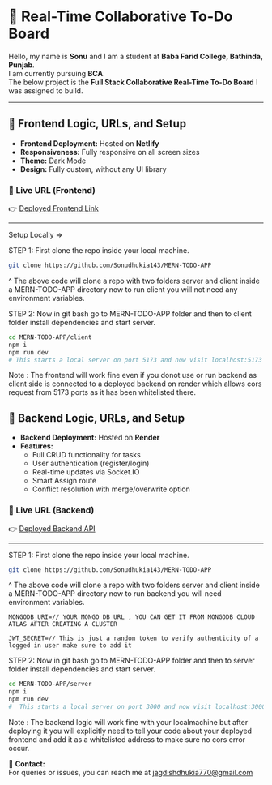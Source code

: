 # 📌 Real-Time Collaborative To-Do Board


Hello, my name is **Sonu** and I am a student at **Baba Farid College, Bathinda, Punjab**.  
I am currently pursuing **BCA**.  
The below project is the **Full Stack Collaborative Real-Time To-Do Board** I was assigned to build.

---

## 🚀 Frontend Logic, URLs, and Setup

- **Frontend Deployment:** Hosted on **Netlify**  
- **Responsiveness:** Fully responsive on all screen sizes  
- **Theme:** Dark Mode  
- **Design:** Fully custom, without any UI library  

### 🔗 Live URL (Frontend)  
👉 [Deployed Frontend Link](https://dotasker.netlify.app/register)

---

Setup Locally => 

STEP 1:
First clone the repo inside your local machine.

```bash
git clone https://github.com/Sonudhukia143/MERN-TODO-APP
```

^ The above code will clone a repo with two folders server and client inside a MERN-TODO-APP directory now to run client you will not need any environment variables.

STEP 2:
Now in git bash go to MERN-TODO-APP folder and then to client folder install dependencies and start server.

```bash
cd MERN-TODO-APP/client
npm i
npm run dev 
# This starts a local server on port 5173 and now visit localhost:5173 in your browser.
```

Note : The frontend will work fine even if you donot use or run backend as client side is connected to a deployed backend on render which allows cors request from 5173 ports as it has been whitelisted there.


## 🧠 Backend Logic, URLs, and Setup

- **Backend Deployment:** Hosted on **Render**  
- **Features:**  
  - Full CRUD functionality for tasks  
  - User authentication (register/login)  
  - Real-time updates via Socket.IO  
  - Smart Assign route  
  - Conflict resolution with merge/overwrite option

### 🔗 Live URL (Backend)  
👉 [Deployed Backend API](https://to-do-task-manager.onrender.com)

---

STEP 1:
First clone the repo inside your local machine.

```bash
git clone https://github.com/Sonudhukia143/MERN-TODO-APP
```

^ The above code will clone a repo with two folders server and client inside a MERN-TODO-APP directory now to run backend you will need environment variables.

```env
MONGODB_URI=// YOUR MONGO DB URL , YOU CAN GET IT FROM MONGODB CLOUD ATLAS AFTER CREATING A CLUSTER

JWT_SECRET=// This is just a random token to verify authenticity of a logged in user make sure to add it 
```

STEP 2:
Now in git bash go to MERN-TODO-APP folder and then to server folder install dependencies and start server.

```bash
cd MERN-TODO-APP/server
npm i
npm run dev
#  This starts a local server on port 3000 and now visit localhost:3000/api/test in your browser to check if backend is working properly also see realted logs for mongoDB connection inside the git bash folder.
```

Note : The backend logic will work fine with your localmachine but after deploying it you will explicitly need to tell your code about your deployed frontend and add it as a whitelisted address to make sure no cors error occur.


📧 **Contact:**  
For queries or issues, you can reach me at [jagdishdhukia770@gmail.com](mailto:jagdishdhukia770@gmail.com)